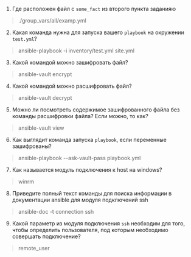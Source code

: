   1. Где расположен файл с `some_fact` из второго пункта заданияю 
> ./group_vars/all/examp.yml
  2. Какая команда нужна для запуска вашего `playbook` на окружении `test.yml`?
> ansible-playbook -i inventory/test.yml site.yml
3. Какой командой можно зашифровать файл? 
> ansible-vault encrypt
4. Какой командой можно расшифровать файл? 
> ansible-vault decrypt
5. Можно ли посмотреть содержимое зашифрованного файла без команды расшифровки файла? Если можно, то как?
> ansible-vault view
6. Как выглядит команда запуска `playbook`, если переменные зашифрованы?
> ansible-playbook --ask-vault-pass playbook.yml
7. Как называется модуль подключения к host на windows?
> winrm
8. Приведите полный текст команды для поиска информации в документации ansible для модуля подключений ssh
> ansible-doc -t connection ssh
9. Какой параметр из модуля подключения `ssh` необходим для того, чтобы определить пользователя, под которым необходимо совершать подключение?
> remote_user